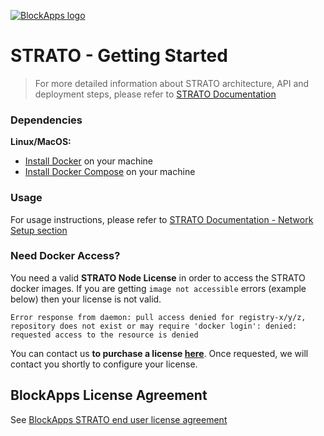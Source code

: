 [![BlockApps logo](https://docs.blockapps.net/_images/blockapps-logo-horizontal-label.jpg)](http://blockapps.net)

# STRATO - Getting Started

> For more detailed information about STRATO architecture, API and deployment steps, please refer to [STRATO Documentation](https://docs.blockapps.net)

### Dependencies

**Linux/MacOS:**

- [Install Docker](https://docs.docker.com/get-docker/) on your machine
- [Install Docker Compose](https://docs.docker.com/compose/install/) on your machine

### Usage
For usage instructions, please refer to [STRATO Documentation - Network Setup section](https://docs.blockapps.net/deployment/network-setup/)

### Need Docker Access?
You need a valid **STRATO Node License** in order to access the STRATO docker images. If you are getting `image not accessible` errors (example below) then your license is not valid.

```Error response from daemon: pull access denied for registry-x/y/z, repository does not exist or may require 'docker login': denied: requested access to the resource is denied```

You can contact us **to purchase a license [here](https://blockapps.net/enterprise-contact-us/)**. Once requested, we will contact you shortly to configure your license.

## BlockApps License Agreement

See [BlockApps STRATO end user license agreement](https://developers.blockapps.net/eula.html)
